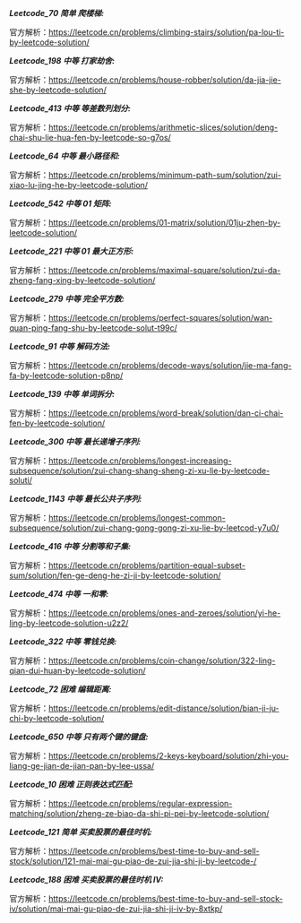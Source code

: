 **_Leetcode_70 简单 爬楼梯:_**

官方解析：https://leetcode.cn/problems/climbing-stairs/solution/pa-lou-ti-by-leetcode-solution/

**_Leetcode_198 中等 打家劫舍:_**

官方解析：https://leetcode.cn/problems/house-robber/solution/da-jia-jie-she-by-leetcode-solution/

**_Leetcode_413 中等 等差数列划分:_**

官方解析：https://leetcode.cn/problems/arithmetic-slices/solution/deng-chai-shu-lie-hua-fen-by-leetcode-so-g7os/

**_Leetcode_64 中等 最小路径和:_**

官方解析：https://leetcode.cn/problems/minimum-path-sum/solution/zui-xiao-lu-jing-he-by-leetcode-solution/

**_Leetcode_542 中等 01 矩阵:_**

官方解析：https://leetcode.cn/problems/01-matrix/solution/01ju-zhen-by-leetcode-solution/

**_Leetcode_221 中等 01 最大正方形:_**

官方解析：https://leetcode.cn/problems/maximal-square/solution/zui-da-zheng-fang-xing-by-leetcode-solution/

**_Leetcode_279 中等 完全平方数:_**

官方解析：https://leetcode.cn/problems/perfect-squares/solution/wan-quan-ping-fang-shu-by-leetcode-solut-t99c/

**_Leetcode_91 中等 解码方法:_**

官方解析：https://leetcode.cn/problems/decode-ways/solution/jie-ma-fang-fa-by-leetcode-solution-p8np/

**_Leetcode_139 中等 单词拆分:_**

官方解析：https://leetcode.cn/problems/word-break/solution/dan-ci-chai-fen-by-leetcode-solution/

**_Leetcode_300 中等 最长递增子序列:_**

官方解析：https://leetcode.cn/problems/longest-increasing-subsequence/solution/zui-chang-shang-sheng-zi-xu-lie-by-leetcode-soluti/

**_Leetcode_1143 中等 最长公共子序列:_**

官方解析：https://leetcode.cn/problems/longest-common-subsequence/solution/zui-chang-gong-gong-zi-xu-lie-by-leetcod-y7u0/

**_Leetcode_416 中等 分割等和子集:_**

官方解析：https://leetcode.cn/problems/partition-equal-subset-sum/solution/fen-ge-deng-he-zi-ji-by-leetcode-solution/

**_Leetcode_474 中等 一和零:_**

官方解析：https://leetcode.cn/problems/ones-and-zeroes/solution/yi-he-ling-by-leetcode-solution-u2z2/

**_Leetcode_322 中等 零钱兑换:_**

官方解析：https://leetcode.cn/problems/coin-change/solution/322-ling-qian-dui-huan-by-leetcode-solution/

**_Leetcode_72 困难 编辑距离:_**

官方解析：https://leetcode.cn/problems/edit-distance/solution/bian-ji-ju-chi-by-leetcode-solution/

**_Leetcode_650 中等 只有两个键的键盘:_**

官方解析：https://leetcode.cn/problems/2-keys-keyboard/solution/zhi-you-liang-ge-jian-de-jian-pan-by-lee-ussa/

**_Leetcode_10 困难 正则表达式匹配:_**

官方解析：https://leetcode.cn/problems/regular-expression-matching/solution/zheng-ze-biao-da-shi-pi-pei-by-leetcode-solution/

**_Leetcode_121 简单 买卖股票的最佳时机:_**

官方解析：https://leetcode.cn/problems/best-time-to-buy-and-sell-stock/solution/121-mai-mai-gu-piao-de-zui-jia-shi-ji-by-leetcode-/

**_Leetcode_188 困难 买卖股票的最佳时机 IV:_**

官方解析：https://leetcode.cn/problems/best-time-to-buy-and-sell-stock-iv/solution/mai-mai-gu-piao-de-zui-jia-shi-ji-iv-by-8xtkp/